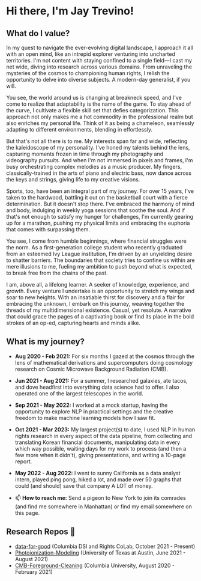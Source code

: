 # Hi there, I'm Jay Trevino!
## What do I value?
In my quest to navigate the ever-evolving digital landscape, I approach it all with an open mind, like an intrepid explorer venturing into uncharted territories. I'm not content with staying confined to a single field—I cast my net wide, diving into research across various domains. From unraveling the mysteries of the cosmos to championing human rights, I relish the opportunity to delve into diverse subjects. A modern-day generalist, if you will.

You see, the world around us is changing at breakneck speed, and I've come to realize that adaptability is the name of the game. To stay ahead of the curve, I cultivate a flexible skill set that defies categorization. This approach not only makes me a hot commodity in the professional realm but also enriches my personal life. Think of it as being a chameleon, seamlessly adapting to different environments, blending in effortlessly.

But that's not all there is to me. My interests span far and wide, reflecting the kaleidoscope of my personality. I've honed my talents behind the lens, capturing moments frozen in time through my photography and videography pursuits. And when I'm not immersed in pixels and frames, I'm busy orchestrating complex melodies as a music producer. My fingers, classically-trained in the arts of piano and electric bass, now dance across the keys and strings, giving life to my creative visions.

Sports, too, have been an integral part of my journey. For over 15 years, I've taken to the hardwood, battling it out on the basketball court with a fierce determination. But it doesn't stop there. I've embraced the harmony of mind and body, indulging in weekly yoga sessions that soothe the soul. And if that's not enough to satisfy my hunger for challenges, I'm currently gearing up for a marathon, pushing my physical limits and embracing the euphoria that comes with surpassing them.

You see, I come from humble beginnings, where financial struggles were the norm. As a first-generation college student who recently graduated from an esteemed Ivy League institution, I'm driven by an unyielding desire to shatter barriers. The boundaries that society tries to confine us within are mere illusions to me, fueling my ambition to push beyond what is expected, to break free from the chains of the past.

I am, above all, a lifelong learner. A seeker of knowledge, experience, and growth. Every venture I undertake is an opportunity to stretch my wings and soar to new heights. With an insatiable thirst for discovery and a flair for embracing the unknown, I embark on this journey, weaving together the threads of my multidimensional existence. Casual, yet resolute. A narrative that could grace the pages of a captivating book or find its place in the bold strokes of an op-ed, capturing hearts and minds alike.

## What is my journey?
- **Aug 2020 - Feb 2021:** For six months I gazed at the cosmos through the lens of mathematical derivations and supercomputers doing cosmology research on Cosmic Microwave Background Radiation (CMB).
- **Jun 2021 - Aug 2021:** For a summer, I researched galaxies, ate tacos, and dove headfirst into everything data science had to offer. I also operated one of the largest telescopes in the world.
- **Sep 2021 - May 2022:** I worked at a mock startup, having the opportunity to explore NLP in practical settings and the creative freedom to make machine learning models how I saw fit.
- **Oct 2021 - Mar 2023:** My largest project(s) to date, I used NLP in human rights research in every aspect of the data pipeline, from collecting and translating Korean financial documents, manipulating data in every which way possible, waiting days for my work to process (and then a few more when it didn't), giving presentations, and writing a 10-page report.
- **May 2022 - Aug 2022:** I went to sunny California as a data analyst intern, played ping pong, hiked a lot, and made over 50 graphs that could (and should) save that company A LOT of money.

- 📫 **How to reach me:** Send a pigeon to New York to join its comrades (and find me somewhere in Manhattan) or find my email somewhere on this page.
## Research Repos 🥖
- [data-for-good](https://github.com/jat2211/data-for-good) (Columbia DSI and Rights CoLab, October 2021 - Present)
- [Photoionization-Modeling](https://github.com/jat2211/Photoionization-Modeling) (University of Texas at Austin, June 2021 - August 2021)
- [CMB-Foreground-Cleaning](https://github.com/jat2211/CMB-Foreground-Cleaning) (Columbia University, August 2020 - February 2021)

